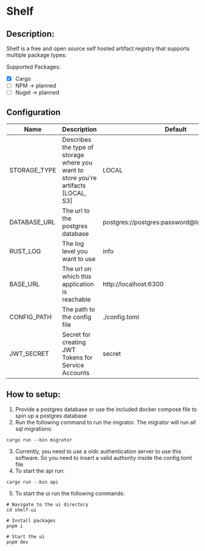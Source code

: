 # Shelf

## Description:

Shelf is a free and open source self hosted artifact registry that supports multiple package types:

Supported Packages:

- [x] Cargo
- [ ] NPM -> planned
- [ ] Nuget -> planned

## Configuration

| Name         | Description                                                                        | Default                                         |
|--------------|------------------------------------------------------------------------------------|-------------------------------------------------|
| STORAGE_TYPE | Describes the type of storage where you want to store you're artifacts [LOCAL, S3] | LOCAL                                           |
| DATABASE_URL | The url to the postgres database                                                   | postgres://postgres:password@localhost/postgres |
| RUST_LOG     | The log level you want to use                                                      | info                                            |
| BASE_URL     | The url on which this application is reachable                                     | http://localhost:6300                           |
| CONFIG_PATH  | The path to the config file                                                        | ./config.toml                                   |
| JWT_SECRET   | Secret for creating JWT Tokens for Service Accounts                                | secret                                          |

## How to setup:

1. Provide a postgres database or use the included docker compose file to spin up a postgres database
2. Run the following command to run the migrator. The migrator will run all sql migrations:
```shell
cargo run --bin migrator
```

3. Currently, you need to use a oidc authentication server to use this software. So you need to insert a valid authority inside the config.toml file
4. To start the api run:
```shell
cargo run --bin api
```

5. To start the ui run the following commands:
```shell
# Navigate to the ui directory
cd shelf-ui

# Install packages
pnpm i

# Start the ui
pnpm dev
```